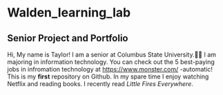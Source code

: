 # Walden_learning_lab
## Senior Project and Portfolio 
Hi, My name is Taylor! I am a senior at Columbus State University.:woman_student:
I am majoring in information technology. You can check out the 5 best-paying jobs in infromation technology at https://www.monster.com/ -automatic!
This is my **first** repository on Github.
In my spare time I enjoy watching Netflix and reading books. I recently read *Little Fires Everywhere*. 
